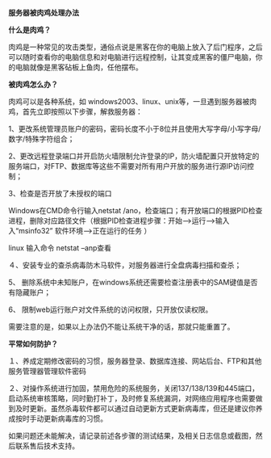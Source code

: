 **服务器被肉鸡处理办法**

**什么是肉鸡？**

肉鸡是一种常见的攻击类型，通俗点说是黑客在你的电脑上放入了后门程序，之后可以随时查看你的电脑信息和对电脑进行远程控制，让其变成黑客的僵尸电脑，你的电脑就像是黑客砧板上鱼肉，任他摆布。

**被肉鸡怎么办？**

肉鸡可以是各种系统，如 windows2003、linux、unix等，一旦遇到服务器被肉鸡，首先立即按照以下步骤，解救服务器：

1、更改系统管理员账户的密码，密码长度不小于8位并且使用大写字母/小写字母/数字/特殊字符组合；

2、更改远程登录端口并开启防火墙限制允许登录的IP，防火墙配置只开放特定的服务端口，对FTP、数据库等这些不需要对所有用户开放的服务进行源IP访问控制；

3、检查是否开放了未授权的端口

Windows在CMD命令行输入netstat /ano，检查端口；有开放端口的根据PID检查进程，删除对应路径文件（根据PID检查进程步骤：开始-->运行-->输入入“msinfo32” 软件环境-->正在运行的任务 ）

linux 输入命令 netstat –anp查看

４、安装专业的查杀病毒防木马软件，对服务器进行全盘病毒扫描和查杀；

5、 删除系统中未知账户，在windows系统还需要检查注册表中的SAM键值是否有隐藏账户；

6、 限制web运行账户对文件系统的访问权限，只开放仅读权限。

需要注意的是，如果以上办法仍不能让系统干净的话，那就只能重置了。

**平常如何防护？**

１、养成定期修改密码的习惯，服务器登录、数据库连接、网站后台、FTP和其他服务管理器管理软件密码

２、对操作系统进行加固，禁用危险的系统服务，关闭137/138/139和445端口，启动系统审核策略，同时勤打补丁，及时修复系统漏洞，对网络应用程序也需要做到及时更新。虽然杀毒软件都可以通过自动更新方式更新病毒库，但还是建议你养成按时手动更新病毒库的习惯。

如果问题还未能解决，请记录前述各步骤的测试结果，及相关日志信息或截图，然后联系售后技术支持。